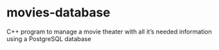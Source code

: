 # movies-database
C++ program to manage a movie theater with all it’s needed information using a PostgreSQL database
